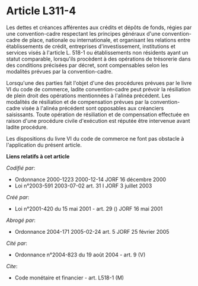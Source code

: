 # Article L311-4

Les dettes et créances afférentes aux crédits et dépôts de fonds, régies par une convention-cadre respectant les principes
généraux d'une convention-cadre de place, nationale ou internationale, et organisant les relations entre établissements de
crédit, entreprises d'investissement, institutions et services visés à l'article L. 518-1 ou établissements non résidents
ayant un statut comparable, lorsqu'ils procèdent à des opérations de trésorerie dans des conditions précisées par décret,
sont compensables selon les modalités prévues par la convention-cadre.

Lorsqu'une des parties fait l'objet d'une des procédures prévues par le livre VI du code de commerce, ladite convention-cadre
peut prévoir la résiliation de plein droit des opérations mentionnées à l'alinéa précédent. Les modalités de résiliation et
de compensation prévues par la convention-cadre visée à l'alinéa précédent sont opposables aux créanciers saisissants. Toute
opération de résiliation et de compensation effectuée en raison d'une procédure civile d'exécution est réputée être
intervenue avant ladite procédure.

Les dispositions du livre VI du code de commerce ne font pas obstacle à l'application du présent article.

**Liens relatifs à cet article**

_Codifié par_:

  - Ordonnance 2000-1223 2000-12-14 JORF 16 décembre 2000
  - Loi n°2003-591 2003-07-02 art. 31 I JORF 3 juillet 2003

_Créé par_:

  - Loi n°2001-420 du 15 mai 2001 - art. 29 () JORF 16 mai 2001

_Abrogé par_:

  - Ordonnance 2004-171 2005-02-24 art. 5 JORF 25 février 2005

_Cité par_:

  - Ordonnance n°2004-823 du 19 août 2004 - art. 9 (V)

_Cite_:

  - Code monétaire et financier - art. L518-1 (M)
